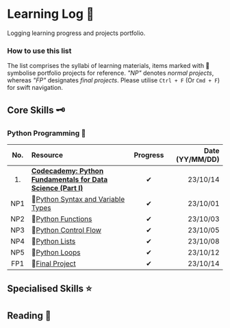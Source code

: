 # Learning Log 📁
Logging learning progress and projects portfolio.

### How to use this list
The list comprises the syllabi of learning materials, items marked with 📑 symbolise portfolio projects for reference. *"NP"* denotes *normal projects*, whereas *"FP"* designates *final projects*. Please utilise `Ctrl + F` (Or `Cmd + F`) for swift navigation.

## Core Skills 🗝️

### Python Programming 🐍

|No.|Resource|Progress|Date (YY/MM/DD)|
|:-:|:--|:-:|--:|
|1.|[**Codecademy: Python Fundamentals for Data Science (Part I)**](https://www.codecademy.com/career-journey/data-scientist-ml/path/dsmlcj-22-data-science-foundations/track/dsmlcj-22-python-fundamentals-for-data-science-part-i)<br />|✔|23/10/14|
|NP1|📑[Python Syntax and Variable Types](project_files/Python%20Syntax%20Medical%20Insurance%20Project/Python%20Syntax%20Medical%20Insurance%20Project.ipynb)|✔|23/10/01|
|NP2|📑[Python Functions](project_files/Python%20Functions%20Medical%20Insurance%20Project/Python%20Functions%20Medical%20Insurance%20Project.ipynb)|✔|23/10/03|
|NP3|📑[Python Control Flow](project_files/Python%20Control%20Flow%20Medical%20Insurance%20Project/Python%20Control%20Flow%20Medical%20Insurance%20Project.ipynb)|✔|23/10/05|
|NP4|📑[Python Lists](project_files/Working%20with%20Python%20Lists%20Medical%20Insurance%20Costs/Working%20with%20Python%20Lists%20Medical%20Insurance%20Costs.ipynb)|✔|23/10/08|
|NP5|📑[Python Loops](project_files/Python%20Loops%20Medical%20Insurance%20Estimates%20vs%20Costs/Python%20Loops%20Medical%20Insurance%20Estimates%20vs%20Costs.ipynb)|✔|23/10/12|
|FP1|📑[Final Project](project_files/fridakahlo/frida_project.ipynb)|✔|23/10/14|

## Specialised Skills ⭐

## Reading 📕


